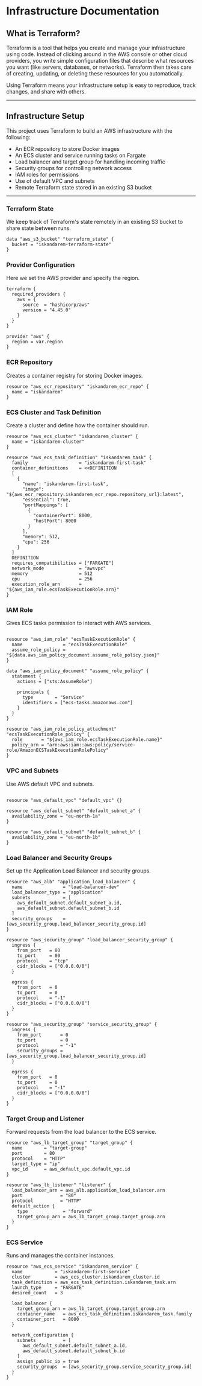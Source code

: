 # Infrastructure Documentation

## What is Terraform?

Terraform is a tool that helps you create and manage your infrastructure using code. Instead of clicking around in the AWS console or other cloud providers, you write simple configuration files that describe what resources you want (like servers, databases, or networks). Terraform then takes care of creating, updating, or deleting these resources for you automatically.

Using Terraform means your infrastructure setup is easy to reproduce, track changes, and share with others.

---

## Infrastructure Setup

This project uses Terraform to build an AWS infrastructure with the following:

- An ECR repository to store Docker images
- An ECS cluster and service running tasks on Fargate
- Load balancer and target group for handling incoming traffic
- Security groups for controlling network access
- IAM roles for permissions
- Use of default VPC and subnets
- Remote Terraform state stored in an existing S3 bucket

---

### Terraform State

We keep track of Terraform's state remotely in an existing S3 bucket to share state between runs.

```hcl
data "aws_s3_bucket" "terraform_state" {
  bucket = "iskandarem-terraform-state"
}
```
### Provider Configuration

Here we set the AWS provider and specify the region.
```hcl
terraform {
  required_providers {
    aws = {
      source  = "hashicorp/aws"
      version = "4.45.0"
    }
  }
}

provider "aws" {
  region = var.region
}
```

### ECR Repository

Creates a container registry for storing Docker images.
```hcl
resource "aws_ecr_repository" "iskandarem_ecr_repo" {
  name = "iskandarem"
}
```

### ECS Cluster and Task Definition

Create a cluster and define how the container should run.
```hcl
resource "aws_ecs_cluster" "iskandarem_cluster" {
  name = "iskandarem-cluster"
}

resource "aws_ecs_task_definition" "iskandarem_task" {
  family                   = "iskandarem-first-task"
  container_definitions    = <<DEFINITION
  [
    {
      "name": "iskandarem-first-task",
      "image": "${aws_ecr_repository.iskandarem_ecr_repo.repository_url}:latest",
      "essential": true,
      "portMappings": [
        {
          "containerPort": 8000,
          "hostPort": 8000
        }
      ],
      "memory": 512,
      "cpu": 256
    }
  ]
  DEFINITION
  requires_compatibilities = ["FARGATE"]
  network_mode             = "awsvpc"
  memory                   = 512
  cpu                      = 256
  execution_role_arn       = "${aws_iam_role.ecsTaskExecutionRole.arn}"
}
```

### IAM Role

Gives ECS tasks permission to interact with AWS services.
```hcl

resource "aws_iam_role" "ecsTaskExecutionRole" {
  name               = "ecsTaskExecutionRole"
  assume_role_policy = "${data.aws_iam_policy_document.assume_role_policy.json}"
}

data "aws_iam_policy_document" "assume_role_policy" {
  statement {
    actions = ["sts:AssumeRole"]

    principals {
      type        = "Service"
      identifiers = ["ecs-tasks.amazonaws.com"]
    }
  }
}

resource "aws_iam_role_policy_attachment" "ecsTaskExecutionRole_policy" {
  role       = "${aws_iam_role.ecsTaskExecutionRole.name}"
  policy_arn = "arn:aws:iam::aws:policy/service-role/AmazonECSTaskExecutionRolePolicy"
}
```


### VPC and Subnets

Use AWS default VPC and subnets.

```hcl

resource "aws_default_vpc" "default_vpc" {}

resource "aws_default_subnet" "default_subnet_a" {
  availability_zone = "eu-north-1a"
}

resource "aws_default_subnet" "default_subnet_b" {
  availability_zone = "eu-north-1b"
}
```

### Load Balancer and Security Groups

Set up the Application Load Balancer and security groups.

```hcl
resource "aws_alb" "application_load_balancer" {
  name               = "load-balancer-dev"
  load_balancer_type = "application"
  subnets            = [
    aws_default_subnet.default_subnet_a.id,
    aws_default_subnet.default_subnet_b.id
  ]
  security_groups    = [aws_security_group.load_balancer_security_group.id]
}

resource "aws_security_group" "load_balancer_security_group" {
  ingress {
    from_port   = 80
    to_port     = 80
    protocol    = "tcp"
    cidr_blocks = ["0.0.0.0/0"]
  }

  egress {
    from_port   = 0
    to_port     = 0
    protocol    = "-1"
    cidr_blocks = ["0.0.0.0/0"]
  }
}

resource "aws_security_group" "service_security_group" {
  ingress {
    from_port       = 0
    to_port         = 0
    protocol        = "-1"
    security_groups = [aws_security_group.load_balancer_security_group.id]
  }

  egress {
    from_port   = 0
    to_port     = 0
    protocol    = "-1"
    cidr_blocks = ["0.0.0.0/0"]
  }
}
```

### Target Group and Listener

Forward requests from the load balancer to the ECS service.

```hcl
resource "aws_lb_target_group" "target_group" {
  name        = "target-group"
  port        = 80
  protocol    = "HTTP"
  target_type = "ip"
  vpc_id      = aws_default_vpc.default_vpc.id
}

resource "aws_lb_listener" "listener" {
  load_balancer_arn = aws_alb.application_load_balancer.arn
  port              = "80"
  protocol          = "HTTP"
  default_action {
    type             = "forward"
    target_group_arn = aws_lb_target_group.target_group.arn
  }
}
```

### ECS Service

Runs and manages the container instances.
```hcl
resource "aws_ecs_service" "iskandarem_service" {
  name            = "iskandarem-first-service"
  cluster         = aws_ecs_cluster.iskandarem_cluster.id
  task_definition = aws_ecs_task_definition.iskandarem_task.arn
  launch_type     = "FARGATE"
  desired_count   = 3

  load_balancer {
    target_group_arn = aws_lb_target_group.target_group.arn
    container_name   = aws_ecs_task_definition.iskandarem_task.family
    container_port   = 8000
  }

  network_configuration {
    subnets          = [
      aws_default_subnet.default_subnet_a.id,
      aws_default_subnet.default_subnet_b.id
    ]
    assign_public_ip = true
    security_groups  = [aws_security_group.service_security_group.id]
  }
}

```
